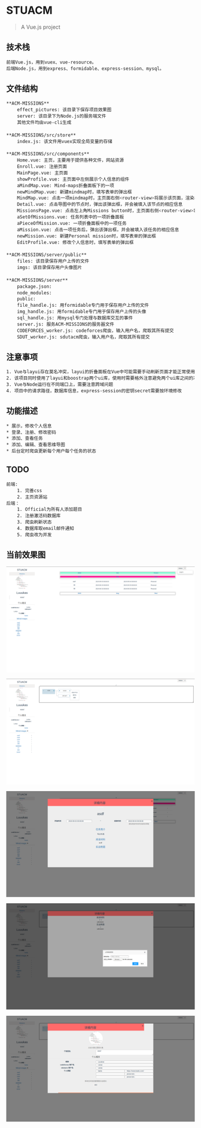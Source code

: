 # STUACM

> A Vue.js project

## 技术栈

``` bash
前端Vue.js，用到vuex、vue-resource。
后端Node.js，用到express、formidable、express-session、mysql。
```

## 文件结构
``` bash
**ACM-MISSIONS**
	effect_pictures: 该目录下保存项目效果图
	server: 该目录下为Node.js的服务端文件
	其他文件均由vue-cli生成

**ACM-MISSIONS/src/store**
	index.js: 该文件用vuex实现全局变量的存储
	
**ACM-MISSIONS/src/components**
	Home.vue: 主页，主要用于提供各种文件，网站资源
	Enroll.vue: 注册页面
	MainPage.vue: 主页面
	showProfile.vue: 主页面中左侧展示个人信息的组件
	aMindMap.vue: Mind-maps折叠面板下的一项
	newMindMap.vue: 新建mindmap时，填写表单的弹出框
	MindMap.vue: 点击一项mindmap时，主页面右侧<router-view>将展示该页面，渲染相应导图，并会被填入相应数据
	Detail.vue: 点击导图中的节点时，弹出该弹出框，并会被填入该节点的相应信息
	MissionsPage.vue: 点击左上角Missions button时，主页面右侧<router-view>将展示任务列表
	aSetOfMissions.vue: 任务列表中的一项折叠面板
	aPieceOfMission.vue: 一项折叠面板中的一项任务
	aMission.vue: 点击一项任务后，弹出该弹出框，并会被填入该任务的相应信息
	newMission.vue: 新建Personal mission时，填写表单的弹出框
	EditProfile.vue: 修改个人信息时，填写表单的弹出框
	
**ACM-MISSIONS/server/public**
	files: 该目录保存用户上传的文件
	imgs: 该目录保存用户头像图片
	
**ACM-MISSIONS/server**
	package.json:
	node_modules:
	public:
	file_handle.js: 用formidable专门用于保存用户上传的文件
	img_handle.js: 用formidable专门用于保存用户上传的头像
	sql_handle.js: 用mysql专门处理与数据库交互的事件
	server.js: 服务ACM-MISSIONS的服务器文件
	CODEFORCES_worker.js: codeforces爬虫，输入用户名，爬取其所有提交
	SDUT_worker.js: sdutacm爬虫，输入用户名，爬取其所有提交
```

## 注意事项
``` bash
1. Vue与layui存在莫名冲突，layui的折叠面板在Vue中可能需要手动刷新页面才能正常使用
2. 该项目同时使用了layui和boostrap两个ui库，使用时需要格外注意避免两个ui库之间的冲突
3. Vue与Node运行在不同端口上，需要注意跨域问题
4. 项目中的请求路径，数据库信息，express-session的密钥secret需要按环境修改
```

## 功能描述

``` bash
* 展示，修改个人信息
* 登录、注册、修改密码
* 添加、查看任务
* 添加、编辑、查看思维导图
* 后台定时爬虫更新每个用户每个任务的状态
```
## TODO
``` bash
前端:
	1. 完善css
	2. 主页资源站
后端：
	1. Official为所有人添加题目
	2. 注册激活码数据库
	3. 爬虫刷新状态
	4. 数据库取email邮件通知
	5. 爬虫改为并发
```
## 当前效果图

![missinspage](./effect_pictures/missinspage.png)

![missinspage](./effect_pictures/mindmapspage.png)

![viewmission](./effect_pictures/viewmission.png)

![mindmapdetail](./effect_pictures/mindmapdetail.png)

![editprofile](./effect_pictures/editprofile.png)